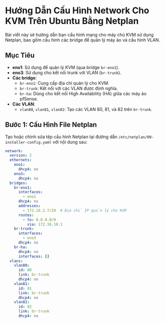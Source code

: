 # Hướng Dẫn Cấu Hình Network Cho KVM Trên Ubuntu Bằng Netplan

Bài viết này sẽ hướng dẫn bạn cấu hình mạng cho máy chủ KVM sử dụng Netplan, bao gồm cấu hình các bridge để quản lý máy ảo và cấu hình VLAN.

## Mục Tiêu
- **eno1**: Sử dụng để quản lý KVM (qua bridge `br-eno1`).
- **eno3**: Sử dụng cho kết nối trunk với VLAN (`br-trunk`).
- **Các bridge**:
  - `br-eno1`: Cung cấp địa chỉ quản lý cho KVM.
  - `br-trunk`: Kết nối với các VLAN được định nghĩa.
  - `br-ha`: Dùng cho kết nối High Availability (HA) giữa các máy ảo pfSense.
- **Các VLAN**:
  - `vlan80`, `vlan81`, `vlan82`: Tạo các VLAN 80, 81, và 82 trên `br-trunk`.

## Bước 1: Cấu Hình File Netplan
Tạo hoặc chỉnh sửa tệp cấu hình Netplan tại đường dẫn `/etc/netplan/00-installer-config.yaml` với nội dung sau:

```yaml
network:
  version: 2
  ethernets:
    eno1:
      dhcp4: no
    eno3:
      dhcp4: no
  bridges:
    br-eno1:
      interfaces:
        - eno1
      dhcp4: no
      addresses:
        - 172.16.2.7/20  # Địa chỉ IP quản lý cho KVM
      routes:
        - to: 0.0.0.0/0
          via: 172.16.10.1
    br-trunk:
      interfaces:
        - eno3
      dhcp4: no
    br-ha:
      dhcp4: no
      interfaces: []
  vlans:
    vlan80:
      id: 80
      link: br-trunk
      dhcp4: no
    vlan81:
      id: 81
      link: br-trunk
      dhcp4: no
    vlan82:
      id: 82
      link: br-trunk
      dhcp4: no
